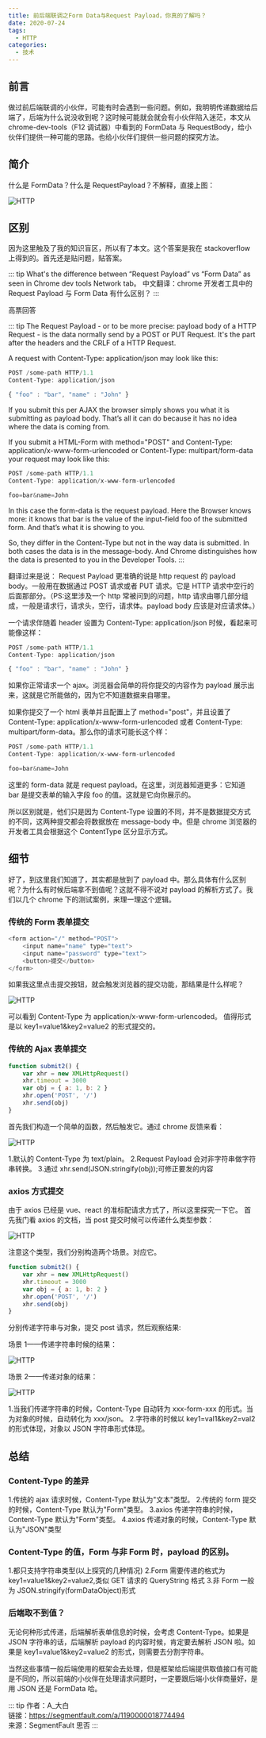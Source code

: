 ```yaml
---
title: 前后端联调之Form Data与Request Payload，你真的了解吗？
date: 2020-07-24
tags:
  - HTTP
categories:
  - 技术
---
```


## 前言

做过前后端联调的小伙伴，可能有时会遇到一些问题。例如，我明明传递数据给后端了，后端为什么说没收到呢？这时候可能就会就会有小伙伴陷入迷茫，本文从 chrome-dev-tools（F12 调试器）中看到的 FormData 与 RequestBody，给小伙伴们提供一种可能的思路。也给小伙伴们提供一些问题的探究方法。

## 简介

什么是 FormData？什么是 RequestPayload？不解释，直接上图：

![HTTP](https://vkceyugu.cdn.bspapp.com/VKCEYUGU-aliyun-umybkfmeehmg0383ca/8d903e40-4856-11eb-b680-7980c8a877b8.png)

## 区别

因为这里触及了我的知识盲区，所以有了本文。这个答案是我在 stackoverflow 上得到的。首先还是贴问题，贴答案。

::: tip
What's the difference between “Request Payload” vs “Form Data” as seen in Chrome dev tools Network tab。
中文翻译：chrome 开发者工具中的 Request Payload 与 Form Data 有什么区别？
:::

高票回答

::: tip
The Request Payload - or to be more precise: payload body of a HTTP Request - is the data normally send by a POST or PUT Request. It's the part after the headers and the CRLF of a HTTP Request.

A request with Content-Type: application/json may look like this:

```js
POST /some-path HTTP/1.1
Content-Type: application/json

{ "foo" : "bar", "name" : "John" }
```

If you submit this per AJAX the browser simply shows you what it is submitting as payload body. That’s all it can do because it has no idea where the data is coming from.

If you submit a HTML-Form with method="POST" and Content-Type: application/x-www-form-urlencoded or Content-Type: multipart/form-data your request may look like this:

```js
POST /some-path HTTP/1.1
Content-Type: application/x-www-form-urlencoded

foo=bar&name=John
```

In this case the form-data is the request payload. Here the Browser knows more: it knows that bar is the value of the input-field foo of the submitted form. And that’s what it is showing to you.

So, they differ in the Content-Type but not in the way data is submitted. In both cases the data is in the message-body. And Chrome distinguishes how the data is presented to you in the Developer Tools.
:::

翻译过来是说：
Request Payload 更准确的说是 http request 的 payload body。一般用在数据通过 POST 请求或者 PUT 请求。它是 HTTP 请求中空行的后面那部分。（PS:这里涉及一个 http 常被问到的问题，http 请求由哪几部分组成，一般是请求行，请求头，空行，请求体。payload body 应该是对应请求体。）

一个请求伴随着 header 设置为 Content-Type: application/json 时候，看起来可能像这样：

```js
POST /some-path HTTP/1.1
Content-Type: application/json

{ "foo" : "bar", "name" : "John" }
```

如果你正常请求一个 ajax。浏览器会简单的将你提交的内容作为 payload 展示出来，这就是它所能做的，因为它不知道数据来自哪里。

如果你提交了一个 html 表单并且配置上了 method="post"，并且设置了 Content-Type: application/x-www-form-urlencoded 或者 Content-Type: multipart/form-data。那么你的请求可能长这个样：

```js
POST /some-path HTTP/1.1
Content-Type: application/x-www-form-urlencoded

foo=bar&name=John
```

这里的 form-data 就是 request payload。在这里，浏览器知道更多：它知道 bar 是提交表单的输入字段 foo 的值。这就是它向你展示的。

所以区别就是，他们只是因为 Content-Type 设置的不同，并不是数据提交方式的不同，这两种提交都会将数据放在 message-body 中。但是 chrome 浏览器的开发者工具会根据这个 ContentType 区分显示方式。

## 细节

好了，到这里我们知道了，其实都是放到了 payload 中。那么具体有什么区别呢？为什么有时候后端拿不到值呢？这就不得不说对 payload 的解析方式了。我们以几个 chrome 下的测试案例，来理一理这个逻辑。

### 传统的 Form 表单提交

```js
<form action="/" method="POST">
    <input name="name" type="text">
    <input name="password" type="text">
    <button>提交</button>
</form>
```

如果我这里点击提交按钮，就会触发浏览器的提交功能，那结果是什么样呢？

![HTTP](https://vkceyugu.cdn.bspapp.com/VKCEYUGU-aliyun-umybkfmeehmg0383ca/91965d30-4856-11eb-b997-9918a5dda011.png)

可以看到 Content-Type 为 application/x-www-form-urlencoded。
值得形式是以 key1=value1&key2=value2 的形式提交的。

### 传统的 Ajax 表单提交

```js
function submit2() {
	var xhr = new XMLHttpRequest()
	xhr.timeout = 3000
	var obj = { a: 1, b: 2 }
	xhr.open('POST', '/')
	xhr.send(obj)
}
```

首先我们构造一个简单的函数，然后触发它。通过 chrome 反馈来看：

![HTTP](https://vkceyugu.cdn.bspapp.com/VKCEYUGU-aliyun-umybkfmeehmg0383ca/925cba70-4856-11eb-bd01-97bc1429a9ff.png)

1.默认的 Content-Type 为 text/plain。
2.Request Payload 会对非字符串做字符串转换。 3.通过 xhr.send(JSON.stringify(obj));可修正要发的内容

### axios 方式提交

由于 axios 已经是 vue、react 的准标配请求方式了，所以这里探究一下它。
首先我门看 axios 的文档，当 post 提交时候可以传递什么类型参数：

![HTTP](https://vkceyugu.cdn.bspapp.com/VKCEYUGU-aliyun-umybkfmeehmg0383ca/9308d8f0-4856-11eb-8a36-ebb87efcf8c0.png)

注意这个类型，我们分别构造两个场景。对应它。

```js
function submit2() {
	var xhr = new XMLHttpRequest()
	xhr.timeout = 3000
	var obj = { a: 1, b: 2 }
	xhr.open('POST', '/')
	xhr.send(obj)
}
```

分别传递字符串与对象，提交 post 请求，然后观察结果:

场景 1——传递字符串时候的结果：

![HTTP](https://vkceyugu.cdn.bspapp.com/VKCEYUGU-aliyun-umybkfmeehmg0383ca/93ab3370-4856-11eb-a16f-5b3e54966275.png)

场景 2——传递对象的结果：

![HTTP](https://vkceyugu.cdn.bspapp.com/VKCEYUGU-aliyun-umybkfmeehmg0383ca/9437e310-4856-11eb-a16f-5b3e54966275.png)

1.当我们传递字符串的时候，Content-Type 自动转为 xxx-form-xxx 的形式。当为对象的时候，自动转化为 xxx/json。 2.字符串的时候以 key1=val1&key2=val2 的形式体现，对象以 JSON 字符串形式体现。

## 总结

### Content-Type 的差异

1.传统的 ajax 请求时候，Content-Type 默认为"文本"类型。 2.传统的 form 提交的时候，Content-Type 默认为"Form"类型。
3.axios 传递字符串的时候，Content-Type 默认为"Form"类型。
4.axios 传递对象的时候，Content-Type 默认为"JSON"类型

### Content-Type 的值，Form 与非 Form 时，payload 的区别。

1.都只支持字符串类型(以上探究的几种情况)
2.Form 需要传递的格式为 key1=value1&key2=value2,类似 GET 请求的 QueryString 格式 3.非 Form 一般为 JSON.stringify(formDataObject)形式

### 后端取不到值？

无论何种形式传递，后端解析表单信息的时候，会考虑 Content-Type。如果是 JSON 字符串的话，后端解析 payload 的内容时候，肯定要去解析 JSON 啦。如果是 key1=value1&key2=value2 的形式，则需要去分割字符串。

当然这些事情一般后端使用的框架会去处理，但是框架给后端提供取值接口有可能是不同的，所以前端的小伙伴在处理请求问题时，一定要跟后端小伙伴商量好，是用 JSON 还是 FormData 哈。

::: tip
作者：A\_大白 <br>
链接：https://segmentfault.com/a/1190000018774494 <br>
来源：SegmentFault 思否
:::

